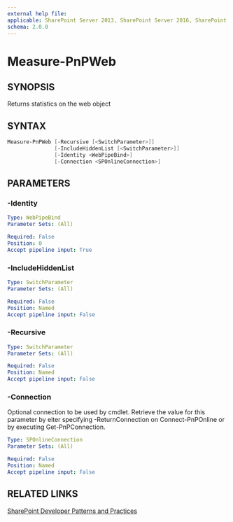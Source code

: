 ```yaml
---
external help file:
applicable: SharePoint Server 2013, SharePoint Server 2016, SharePoint Online
schema: 2.0.0
---
```

# Measure-PnPWeb

## SYNOPSIS
Returns statistics on the web object

## SYNTAX 

```powershell
Measure-PnPWeb [-Recursive [<SwitchParameter>]]
               [-IncludeHiddenList [<SwitchParameter>]]
               [-Identity <WebPipeBind>]
               [-Connection <SPOnlineConnection>]
```

## PARAMETERS

### -Identity


```yaml
Type: WebPipeBind
Parameter Sets: (All)

Required: False
Position: 0
Accept pipeline input: True
```

### -IncludeHiddenList


```yaml
Type: SwitchParameter
Parameter Sets: (All)

Required: False
Position: Named
Accept pipeline input: False
```

### -Recursive


```yaml
Type: SwitchParameter
Parameter Sets: (All)

Required: False
Position: Named
Accept pipeline input: False
```

### -Connection
Optional connection to be used by cmdlet. Retrieve the value for this parameter by eiter specifying -ReturnConnection on Connect-PnPOnline or by executing Get-PnPConnection.

```yaml
Type: SPOnlineConnection
Parameter Sets: (All)

Required: False
Position: Named
Accept pipeline input: False
```

## RELATED LINKS

[SharePoint Developer Patterns and Practices](http://aka.ms/sppnp)